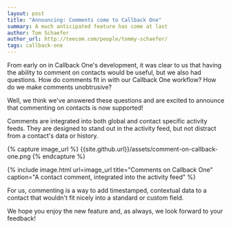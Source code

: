 ```yaml
---
layout: post
title: "Announcing: Comments come to Callback One"
summary: A much anticipated feature has come at last
author: Tom Schaefer
author_url: http://teecom.com/people/tommy-schaefer/
tags: callback-one
---
```


From early on in Callback One's development, it was clear to us that having the
ability to comment on contacts would  be useful, but we also had questions.
How do comments fit in with our Callback One workflow? How do we make comments
unobtrusive?

Well, we think we've answered these questions and are excited to announce that
commenting on contacts is now supported!

Comments are integrated into both global and contact specific activity feeds.
They are designed to stand out in the activity feed, but not distract from a
contact's data or history.

{% capture image_url %}
  {{site.github.url}}/assets/comment-on-callback-one.png
{% endcapture %}

{% include image.html
           url=image_url
           title="Comments on Callback One"
           caption="A contact comment, integrated into the activity feed" %}

For us, commenting is a way to add timestamped, contextual data to a contact
that wouldn't fit nicely into a standard or custom field.

We hope you enjoy the new feature  and, as always, we look forward to your feedback!
